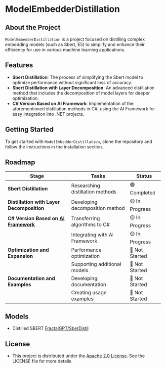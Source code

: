 # ModelEmbedderDistillation

## About the Project
`ModelEmbedderDistillation` is a project focused on distilling complex embedding models (such as Sbert, E5) to simplify and enhance their efficiency for use in various machine learning applications.

## Features

- **Sbert Distillation**: The process of simplifying the Sbert model to optimize performance without significant loss of accuracy.
- **Sbert Distillation with Layer Decomposition**: An advanced distillation method that includes the decomposition of model layers for deeper optimization.
- **C# Version Based on AI Framework**: Implementation of the aforementioned distillation methods in C#, using the AI Framework for easy integration into .NET projects.

## Getting Started

To get started with `ModelEmbedderDistillation`, clone the repository and follow the instructions in the installation section.

## Roadmap

| Stage                                         | Tasks                              | Status                |
| --------------------------------------------- | ---------------------------------- | --------------------- |
| **Sbert Distillation**                        | Researching distillation methods   | 🟢 Completed          |
| **Distillation with Layer Decomposition**     | Developing decomposition method    | 🟡 In Progress        |
| **C# Version Based on [AI Framework](https://github.com/AIFramework/AIFrameworkOpen)** | Transferring algorithms to C#      | 🟡 In Progress        |
|                                               | Integrating with AI Framework      | 🟡 In Progress        |
| **Optimization and Expansion**                | Performance optimization           | 🔴 Not Started        |
|                                               | Supporting additional models       | 🔴 Not Started        |
| **Documentation and Examples**                | Developing documentation           | 🔴 Not Started        |
|                                               | Creating usage examples            | 🔴 Not Started        |

## Models

* Distilled SBERT [FractalGPT/SberDistil](https://huggingface.co/FractalGPT/SberDistil)

## License

* This project is distributed under the [Apache 2.0 License](https://github.com/FractalGPT/ModelEmbedderDistilation/blob/main/LICENSE). See the LICENSE file for more details.
